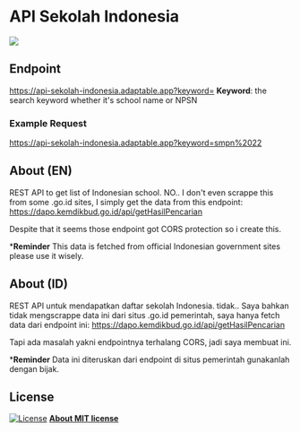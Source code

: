 # API Sekolah Indonesia

![](https://forthebadge.com/images/badges/made-with-javascript.svg)


## Endpoint

https://api-sekolah-indonesia.adaptable.app?keyword=
**Keyword**: the search keyword whether it's school name or NPSN

### Example Request
https://api-sekolah-indonesia.adaptable.app?keyword=smpn%2022


## About (EN)
REST API to get list of Indonesian school. NO.. I don't even scrappe this from some .go.id sites, I simply get the data from this endpoint:
https://dapo.kemdikbud.go.id/api/getHasilPencarian

Despite that it seems those endpoint got CORS protection so i create this.

***Reminder**
This data is fetched from official Indonesian government sites please use it wisely.


## About (ID)
REST API untuk mendapatkan daftar sekolah Indonesia. tidak.. Saya bahkan tidak mengscrappe data ini dari situs .go.id pemerintah, saya hanya fetch data dari endpoint ini:
https://dapo.kemdikbud.go.id/api/getHasilPencarian

Tapi ada masalah yakni endpointnya terhalang CORS, jadi saya membuat ini.

***Reminder**
Data ini diteruskan dari endpoint di situs pemerintah gunakanlah dengan bijak.



## License
[![License](http://img.shields.io/:license-mit-blue.svg?style=flat-square)](http://badges.mit-license.org)
**[About MIT license](http://opensource.org/licenses/mit-license.php)**